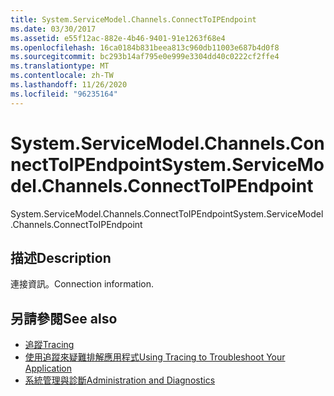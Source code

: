 ```yaml
---
title: System.ServiceModel.Channels.ConnectToIPEndpoint
ms.date: 03/30/2017
ms.assetid: e55f12ac-882e-4b46-9401-91e1263f68e4
ms.openlocfilehash: 16ca0184b831beea813c960db11003e687b4d0f8
ms.sourcegitcommit: bc293b14af795e0e999e3304dd40c0222cf2ffe4
ms.translationtype: MT
ms.contentlocale: zh-TW
ms.lasthandoff: 11/26/2020
ms.locfileid: "96235164"
---
```

# <a name="systemservicemodelchannelsconnecttoipendpoint"></a><span data-ttu-id="21bad-102">System.ServiceModel.Channels.ConnectToIPEndpoint</span><span class="sxs-lookup"><span data-stu-id="21bad-102">System.ServiceModel.Channels.ConnectToIPEndpoint</span></span>

<span data-ttu-id="21bad-103">System.ServiceModel.Channels.ConnectToIPEndpoint</span><span class="sxs-lookup"><span data-stu-id="21bad-103">System.ServiceModel.Channels.ConnectToIPEndpoint</span></span>  
  
## <a name="description"></a><span data-ttu-id="21bad-104">描述</span><span class="sxs-lookup"><span data-stu-id="21bad-104">Description</span></span>  

 <span data-ttu-id="21bad-105">連接資訊。</span><span class="sxs-lookup"><span data-stu-id="21bad-105">Connection information.</span></span>  
  
## <a name="see-also"></a><span data-ttu-id="21bad-106">另請參閱</span><span class="sxs-lookup"><span data-stu-id="21bad-106">See also</span></span>

- [<span data-ttu-id="21bad-107">追蹤</span><span class="sxs-lookup"><span data-stu-id="21bad-107">Tracing</span></span>](index.md)
- [<span data-ttu-id="21bad-108">使用追蹤來疑難排解應用程式</span><span class="sxs-lookup"><span data-stu-id="21bad-108">Using Tracing to Troubleshoot Your Application</span></span>](using-tracing-to-troubleshoot-your-application.md)
- [<span data-ttu-id="21bad-109">系統管理與診斷</span><span class="sxs-lookup"><span data-stu-id="21bad-109">Administration and Diagnostics</span></span>](../index.md)
